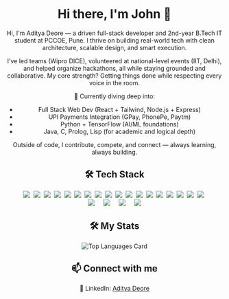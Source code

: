 <h1 align="center">Hi there, I'm John 👋</h1>
<div align="center">
<p>Hi, I'm Aditya Deore — a driven full-stack developer and 2nd-year B.Tech IT student at PCCOE, Pune. I thrive on building real-world tech with clean architecture, scalable design, and smart execution.</p>

<p>I’ve led teams (Wipro DICE), volunteered at national-level events (IIT, Delhi), and helped organize hackathons, all while staying grounded and collaborative. My core strength? Getting things done while respecting every voice in the room.</p>

<p>🚀 Currently diving deep into:</p>
<ul><li>Full Stack Web Dev (React + Tailwind, Node.js + Express)</li><li>UPI Payments Integration (GPay, PhonePe, Paytm)</li><li>Python + TensorFlow (AI/ML foundations)</li><li>Java, C, Prolog, Lisp (for academic and logical depth)</li></ul>
<p>Outside of code, I contribute, compete, and connect — always learning, always building.</p>
</div>
<h2 align="center">🛠 Tech Stack</h2>
<div align="center">
<img src="https://img.shields.io/badge/Python-3776AB?logo=python&logoColor=fff">&nbsp;
<img src="https://img.shields.io/badge/HTML-%23E34F26.svg?logo=html5&logoColor=white">&nbsp;
<img src="https://img.shields.io/badge/CSS-1572B6?logo=css3&logoColor=fff">&nbsp;
<img src="https://img.shields.io/badge/C-00599C?logo=c&logoColor=white">&nbsp;
<img src="https://img.shields.io/badge/C++-%2300599C.svg?logo=c%2B%2B&logoColor=white">&nbsp;
<img src="https://img.shields.io/badge/JavaScript-F7DF1E?logo=javascript&logoColor=000">&nbsp;
<img src="https://img.shields.io/badge/Java-%23ED8B00.svg?logo=openjdk&logoColor=white">&nbsp;
<img src="https://img.shields.io/badge/Node.js-6DA55F?logo=node.js&logoColor=white">&nbsp;
<img src="https://img.shields.io/badge/React-61DAFB?logo=react&logoColor=white">&nbsp;
<img src="https://img.shields.io/badge/Tailwind%20CSS-%2338B2AC.svg?logo=tailwind-css&logoColor=white">&nbsp;
<img src="https://img.shields.io/badge/Vite-646CFF?logo=vite&logoColor=fff">&nbsp;
<img src="https://img.shields.io/badge/AWS-%23FF9900.svg?logo=amazon-web-services&logoColor=white">&nbsp;
<img src="https://img.shields.io/badge/Vercel-%23000000.svg?logo=vercel&logoColor=white">&nbsp;
<img src="https://img.shields.io/badge/ChatGPT-74aa9c?logo=openai&logoColor=white">&nbsp;
<img src="https://img.shields.io/badge/GitHub%20Copilot-000?logo=githubcopilot&logoColor=fff">&nbsp;
<img src="https://img.shields.io/badge/PyPI-3775A9?logo=pypi&logoColor=fff">&nbsp;
<img src="https://img.shields.io/badge/Cloudflare-F38020?logo=Cloudflare&logoColor=white">&nbsp;
<img src="https://img.shields.io/badge/Hostinger-673DE6?logo=hostinger&logoColor=fff">&nbsp;</div>
<div align="center">
	<img src="https://img.shields.io/badge/GitHub%20Copilot-000?logo=githubcopilot&logoColor=fff"> &nbsp;&nbsp;&nbsp;
<img src="https://img.shields.io/badge/PyPI-3775A9?logo=pypi&logoColor=fff"> &nbsp;&nbsp;&nbsp;
<img src="https://img.shields.io/badge/Cloudflare-F38020?logo=Cloudflare&logoColor=white"> &nbsp;&nbsp;&nbsp;
<img src="https://img.shields.io/badge/Hostinger-673DE6?logo=hostinger&logoColor=fff">

	
</div>
<h2 align="center">🛠 My Stats</h2>
<div align="center">
<img src="https://github-readme-stats.vercel.app/api/top-langs/?username=AdityaxDeore&layout=compact&theme=dark" alt="Top Languages Card"></div>
<h2 align="center">📫 Connect with me</h2>
<p align="center">🔗 LinkedIn: <a href="www.linkedin.com/in/aditya-deore-3a725a263" target="_blank">Aditya Deore</a></p>

